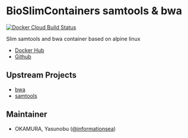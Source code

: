 BioSlimContainers samtools & bwa
================================
[![Docker Cloud Build Status](https://img.shields.io/docker/cloud/build/bioslimcontainers/bwa-samtools)](https://hub.docker.com/r/bioslimcontainers/bwa-samtools)

Slim samtools and bwa container based on alpine linux

* [Docker Hub](https://hub.docker.com/r/bioslimcontainers/bwa-samtools)
* [Github](https://github.com/bioslimcontainers/bwa-samtools)

Upstream Projects
-----------------

* [bwa](http://bio-bwa.sourceforge.net/)
* [samtools](https://www.htslib.org/)

Maintainer
----------

* OKAMURA, Yasunobu ([@informationsea](https://github.com/informationsea/))
